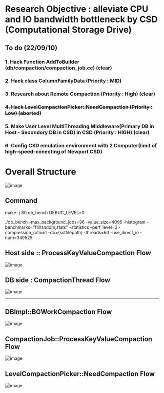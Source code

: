 # Research Objective : alleviate CPU and IO bandwidth bottleneck by CSD (Computational Storage Drive)

## To do (22/09/10)
### 1. Hack Function AddToBuilder (db/compaction/compaction_job.cc) (clear)
### 2. Hack class ColumnFamilyData (Priority : MID)
### 3. Research about Remote Compaction (Priority : High) (clear)
### <s>4. Hack LevelCompactionPicker::NeedCompaction (Priority : Low) (aborted) </s>
### 5. Make User Level MultiThreading Middleware(Primary DB in Host - Secondory DB in CSD) in CSD (Priority : HIGH) (clear)
### 6. Config CSD emulation environment with 2 Computer(limit of high-speed-conecting of Newport CSD)


# Overall Structure
![image](https://user-images.githubusercontent.com/81512075/187039960-ae78d32d-faef-47e3-ad59-5eb45bbbadd9.png)



## Command
make -j 80 db_bench DEBUG_LEVEL=0

./db_bench -max_background_jobs=96 -value_size=4096 -histogram -benchmarks="fillrandom,stats" -statistics -perf_level=3 -compression_ratio=1 -db={sstfilepath} -threads=60 -use_direct_io -num=349525

## Host side :: ProcessKeyValueCompaction Flow
![image](https://user-images.githubusercontent.com/81512075/187040258-f8e884b0-2bbb-4eb6-86e1-d4f259175105.png)

## DB side : CompactionThread Flow
![image](https://user-images.githubusercontent.com/81512075/187039761-67fe6d27-603d-4b13-ba29-0ed759fd31d5.png)


---------------------------------------




## DBImpl::BGWorkCompaction Flow
![image](https://user-images.githubusercontent.com/81512075/182875447-73b0da8f-9ac1-4229-be4c-6ae24af550c0.png)

## CompactionJob::ProcessKeyValueCompaction Flow
![image](https://user-images.githubusercontent.com/81512075/187039658-162d7484-01fc-43ab-b109-61df9bf8988f.png)

## LevelCompactionPicker::NeedCompaction Flow 
![image](https://user-images.githubusercontent.com/81512075/182875334-e9c8bc91-a5fb-4e35-89df-cee8e1644aee.png)


